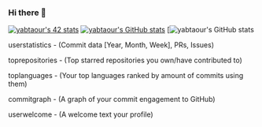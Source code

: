 ### Hi there 👋

<!--
**yabtaoour/yabtaoour** is a ✨ _special_ ✨ repository because its `README.md` (this file) appears on your GitHub profile.

Here are some ideas to get you started:

- 🔭 I’m currently working on ...
- 🌱 I’m currently learning ...
- 👯 I’m looking to collaborate on ...
- 🤔 I’m looking for help with ...
- 💬 Ask me about ...
- 📫 How to reach me: ...
- 😄 Pronouns: ...
- ⚡ Fun fact: ...
-->
[![yabtaour's 42 stats](https://badge.mediaplus.ma/binary/yabtaour)](https://github.com/oakoudad/badge42)
[![yabtaour's GitHub stats](https://github-readme-stats.vercel.app/api?username=yabtaour)](https://github.com/yabtaour/github-readme-stats)
[![yabtaour's GitHub stats](https://myreadme.vercel.app/api/embed/yabtaour?panels=toprepositories&panels=userstatistics&panels=toplanguages&panels=commitgraph&panels=userwelcome)
<!--(https://myreadme.vercel.app/api/embed/yabtaour)-->

userstatistics - (Commit data [Year, Month, Week], PRs, Issues)

toprepositories - (Top starred repositories you own/have contributed to)

toplanguages - (Your top languages ranked by amount of commits using them)

commitgraph - (A graph of your commit engagement to GitHub)

userwelcome - (A welcome text your profile)
